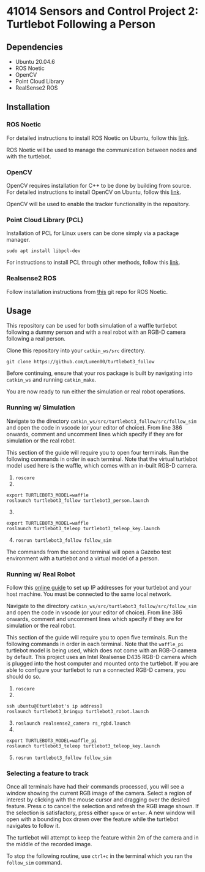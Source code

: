 # 41014 Sensors and Control Project 2: Turtlebot Following a Person

## Dependencies
- Ubuntu 20.04.6 
- ROS Noetic
- OpenCV
- Point Cloud Library
- RealSense2 ROS 

## Installation
### ROS Noetic
For detailed instructions to install ROS Noetic on Ubuntu, follow this [link](http://wiki.ros.org/noetic/Installation/Ubuntu).

ROS Noetic will be used to manage the communication between nodes and with the turtlebot.

### OpenCV
OpenCV requires installation for C++ to be done by building from source. For detailed instructions to install OpenCV on Ubuntu, follow this [link](https://docs.opencv.org/4.x/d7/d9f/tutorial_linux_install.html).

OpenCV will be used to enable the tracker functionality in the repository.

### Point Cloud Library (PCL)
Installation of PCL for Linux users can be done simply via a package manager.

```
sudo apt install libpcl-dev
```
For instructions to install PCL through other methods, follow this [link](https://pointclouds.org/downloads/).

### Realsense2 ROS
Follow installation instructions from [this](https://github.com/IntelRealSense/realsense-ros/tree/ros1-legacy) git repo for ROS Noetic.

## Usage
This repository can be used for both simulation of a waffle turtlebot following a dummy person and with a real robot with an RGB-D camera following a real person.

Clone this repository into your `catkin_ws/src` directory.
```
git clone https://github.com/Lumen00/turtlebot3_follow
```

Before continuing, ensure that your ros package is built by navigating into `catkin_ws` and running `catkin_make`.

You are now ready to run either the simulation or real robot operations.

### Running w/ Simulation
Navigate to the directory `catkin_ws/src/turtlebot3_follow/src/follow_sim` and open the code in vscode (or your editor of choice). From line 386 onwards, comment and uncomment lines which specify if they are for simulation or the real robot.

This section of the guide will require you to open four terminals. Run the following commands in order in each terminal. Note that the virtual turtlebot model used here is the waffle, which comes with an in-built RGB-D camera.
1. `roscore`
2. 
```
export TURTLEBOT3_MODEL=waffle
roslaunch turtlebot3_follow turtlebot3_person.launch
```
3. 
```
export TURTLEBOT3_MODEL=waffle
roslaunch turtlebot3_teleop turtlebot3_teleop_key.launch
```
4. `rosrun turtlebot3_follow follow_sim`

The commands from the second terminal will open a Gazebo test environment with a turtlebot and a virtual model of a person.

### Running w/ Real Robot
Follow this [online guide](https://emanual.robotis.com/docs/en/platform/turtlebot3/quick-start/) to set up IP addresses for your turtlebot and your host machine. You must be connected to the same local network.

Navigate to the directory `catkin_ws/src/turtlebot3_follow/src/follow_sim` and open the code in vscode (or your editor of choice). From line 386 onwards, comment and uncomment lines which specify if they are for simulation or the real robot.

This section of the guide will require you to open five terminals. Run the following commands in order in each terminal. Note that the `waffle_pi` turtlebot model is being used, which does not come with an RGB-D camera by default. This project uses an Intel Realsense D435 RGB-D camera which is plugged into the host computer and mounted onto the turtlebot. If you are able to configure your turtlebot to run a connected RGB-D camera, you should do so.
1. `roscore`
2. 
```
ssh ubuntu@[turtlebot's ip address]
roslaunch turtlebot3_bringup turtlebot3_robot.launch
```
3. `roslaunch realsense2_camera rs_rgbd.launch`
4. 
```
export TURTLEBOT3_MODEL=waffle_pi
roslaunch turtlebot3_teleop turtlebot3_teleop_key.launch
```
5. `rosrun turtlebot3_follow follow_sim`

### Selecting a feature to track
Once all terminals have had their commands processed, you will see a window showing the current RGB image of the camera. Select a region of interest by clicking with the mouse cursor and dragging over the desired feature. Press c to cancel the selection and refresh the RGB image shown. If the selection is satisfactory, press either `space` or `enter`. A new window will open with a bounding box drawn over the feature while the turtlebot navigates to follow it.

The turtlebot will attempt to keep the feature within 2m of the camera and in the middle of the recorded image.

To stop the following routine, use `ctrl+c` in the terminal which you ran the `follow_sim` command.


